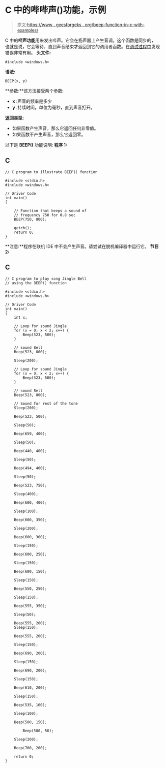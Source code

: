 # C 中的哔哔声()功能，示例

> 原文:[https://www . geesforgeks . org/beep-function-in-c-with-examples/](https://www.geeksforgeeks.org/beep-function-in-c-with-examples/)

C 中的**哔声功能**用来发出哔声。它会在扬声器上产生音调。这个函数是同步的，也就是说，它会等待，直到声音结束才返回到它的调用者函数。在[调试过程中](https://www.geeksforgeeks.org/software-engineering-debugging/)发现错误非常有用。
**头文件:**

```
#include <windows.h>

```

**语法:**

```
BEEP(x, y)

```

**参数:**该方法接受两个参数:

*   **x** :声音的频率是多少
*   **y** :持续时间，单位为毫秒，直到声音打开。

**返回类型:**

*   如果函数产生声音，那么它返回任何非零值。
*   如果函数不产生声音，那么它返回零。

以下是 **BEEP()** 功能说明:
**程序 1:**

## C

```
// C program to illustrate BEEP() function

#include <stdio.h>
#include <windows.h>

// Driver Code
int main()
{

    // Function that beeps a sound of
    // frequency 750 for 0.8 sec
    BEEP(750, 800);

    getch();
    return 0;
}
```

**注意:**程序在联机 IDE 中不会产生声音。请尝试在脱机编译器中运行它。
**节目 2:**

## C

```
// C program to play song Jingle Bell
// using the BEEP() function

#include <stdio.h>
#include <windows.h>

// Driver Code
int main()
{
    int x;

    // Loop for sound Jingle
    for (x = 0; x < 2; x++) {
        Beep(523, 500);
    }

    // sound Bell
    Beep(523, 800);

    Sleep(200);

    // Loop for sound Jingle
    for (x = 0; x < 2; x++) {
        Beep(523, 500);
    }

    // sound Bell
    Beep(523, 800);

    // Sound for rest of the tone
    Sleep(200);

    Beep(523, 500);

    Sleep(50);

    Beep(659, 400);

    Sleep(50);

    Beep(440, 400);

    Sleep(50);

    Beep(494, 400);

    Sleep(50);

    Beep(523, 750);

    Sleep(400);

    Beep(600, 400);

    Sleep(100);

    Beep(600, 350);

    Sleep(200);

    Beep(600, 300);

    Sleep(150);

    Beep(600, 250);

    Sleep(150);

    Beep(600, 150);

    Sleep(150);

    Beep(550, 250);

    Sleep(150);

    Beep(555, 350);

    Sleep(50);

    Beep(555, 200);
    Sleep(150);

    Beep(555, 200);

    Sleep(150);

    Beep(690, 200);

    Sleep(150);

    Beep(690, 200);

    Sleep(150);

    Beep(610, 200);

    Sleep(150);

    Beep(535, 160);

    Sleep(100);

    Beep(500, 150);

        Beep(500, 50);

    Sleep(200);

    Beep(700, 200);

    return 0;
}
```